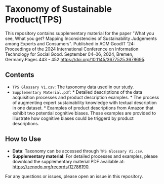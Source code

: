 # Taxonomy of Sustainable Product(TPS)

This repository contains supplementary material for the paper "What you see, What you get? Mapping Inconsistencies of Sustainability
Judgements among Experts and Consumers". Published in ACM GoodIT '24: Proceedings of the 2024 International Conference on Information Technology for Social Good. September 04–06, 2024, Bremen, Germany.Pages 443 - 452
https://doi.org/10.1145/3677525.3678695.

## Contents

- `TPS Glossary V1.csv`: The taxonomy data used in our study.
- `Supplementary Material.pdf`:
       * Detailed descriptions of the data acquisition processes and product description examples.
       * The process of augmenting expert sustainability knowledge with textual description in one dataset.
       * Examples of product descriptions from Amazon that exhibit two potential cognitive biases. These examples are provided to illustrate how cognitive biases could be triggerd by product descriptions.

## How to Use

- **Data**: Taxonomy can be accessed through `TPS Glossary V1.csv`.
- **Supplementary material**: For detailed processes and examples, please download the supplementary material PDF available at: https://zenodo.org/records/12786190.


For any questions or issues, please open an issue in this repository.
